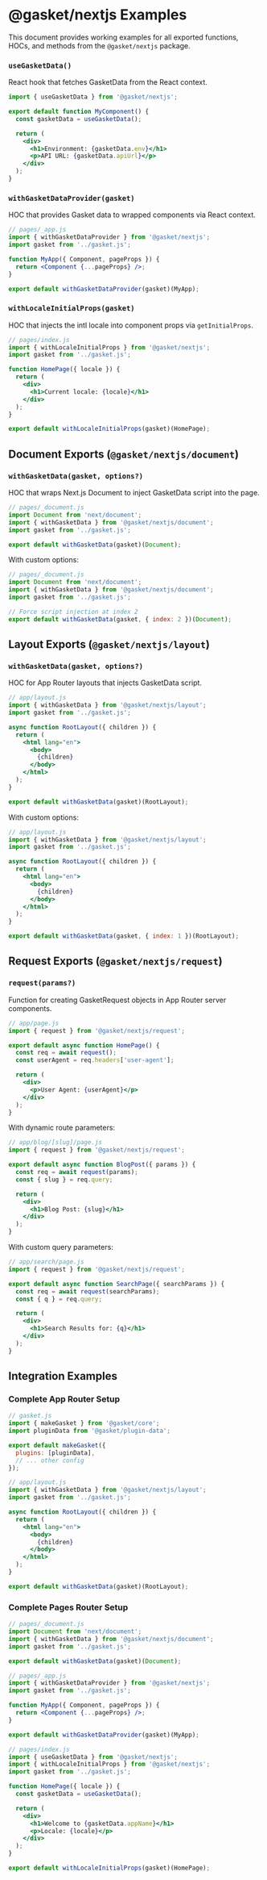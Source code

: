 # @gasket/nextjs Examples

This document provides working examples for all exported functions, HOCs, and methods from the `@gasket/nextjs` package.

### `useGasketData()`

React hook that fetches GasketData from the React context.

```jsx
import { useGasketData } from '@gasket/nextjs';

export default function MyComponent() {
  const gasketData = useGasketData();

  return (
    <div>
      <h1>Environment: {gasketData.env}</h1>
      <p>API URL: {gasketData.apiUrl}</p>
    </div>
  );
}
```

### `withGasketDataProvider(gasket)`

HOC that provides Gasket data to wrapped components via React context.

```jsx
// pages/_app.js
import { withGasketDataProvider } from '@gasket/nextjs';
import gasket from '../gasket.js';

function MyApp({ Component, pageProps }) {
  return <Component {...pageProps} />;
}

export default withGasketDataProvider(gasket)(MyApp);
```

### `withLocaleInitialProps(gasket)`

HOC that injects the intl locale into component props via `getInitialProps`.

```jsx
// pages/index.js
import { withLocaleInitialProps } from '@gasket/nextjs';
import gasket from '../gasket.js';

function HomePage({ locale }) {
  return (
    <div>
      <h1>Current locale: {locale}</h1>
    </div>
  );
}

export default withLocaleInitialProps(gasket)(HomePage);
```

## Document Exports (`@gasket/nextjs/document`)

### `withGasketData(gasket, options?)`

HOC that wraps Next.js Document to inject GasketData script into the page.

```jsx
// pages/_document.js
import Document from 'next/document';
import { withGasketData } from '@gasket/nextjs/document';
import gasket from '../gasket.js';

export default withGasketData(gasket)(Document);
```

With custom options:

```jsx
// pages/_document.js
import Document from 'next/document';
import { withGasketData } from '@gasket/nextjs/document';
import gasket from '../gasket.js';

// Force script injection at index 2
export default withGasketData(gasket, { index: 2 })(Document);
```

## Layout Exports (`@gasket/nextjs/layout`)

### `withGasketData(gasket, options?)`

HOC for App Router layouts that injects GasketData script.

```jsx
// app/layout.js
import { withGasketData } from '@gasket/nextjs/layout';
import gasket from '../gasket.js';

async function RootLayout({ children }) {
  return (
    <html lang="en">
      <body>
        {children}
      </body>
    </html>
  );
}

export default withGasketData(gasket)(RootLayout);
```

With custom options:

```jsx
// app/layout.js
import { withGasketData } from '@gasket/nextjs/layout';
import gasket from '../gasket.js';

async function RootLayout({ children }) {
  return (
    <html lang="en">
      <body>
        {children}
      </body>
    </html>
  );
}

export default withGasketData(gasket, { index: 1 })(RootLayout);
```

## Request Exports (`@gasket/nextjs/request`)

### `request(params?)`

Function for creating GasketRequest objects in App Router server components.

```jsx
// app/page.js
import { request } from '@gasket/nextjs/request';

export default async function HomePage() {
  const req = await request();
  const userAgent = req.headers['user-agent'];

  return (
    <div>
      <p>User Agent: {userAgent}</p>
    </div>
  );
}
```

With dynamic route parameters:

```jsx
// app/blog/[slug]/page.js
import { request } from '@gasket/nextjs/request';

export default async function BlogPost({ params }) {
  const req = await request(params);
  const { slug } = req.query;

  return (
    <div>
      <h1>Blog Post: {slug}</h1>
    </div>
  );
}
```

With custom query parameters:

```jsx
// app/search/page.js
import { request } from '@gasket/nextjs/request';

export default async function SearchPage({ searchParams }) {
  const req = await request(searchParams);
  const { q } = req.query;

  return (
    <div>
      <h1>Search Results for: {q}</h1>
    </div>
  );
}
```

## Integration Examples

### Complete App Router Setup

```jsx
// gasket.js
import { makeGasket } from '@gasket/core';
import pluginData from '@gasket/plugin-data';

export default makeGasket({
  plugins: [pluginData],
  // ... other config
});
```

```jsx
// app/layout.js
import { withGasketData } from '@gasket/nextjs/layout';
import gasket from '../gasket.js';

async function RootLayout({ children }) {
  return (
    <html lang="en">
      <body>
        {children}
      </body>
    </html>
  );
}

export default withGasketData(gasket)(RootLayout);
```

### Complete Pages Router Setup

```jsx
// pages/_document.js
import Document from 'next/document';
import { withGasketData } from '@gasket/nextjs/document';
import gasket from '../gasket.js';

export default withGasketData(gasket)(Document);
```

```jsx
// pages/_app.js
import { withGasketDataProvider } from '@gasket/nextjs';
import gasket from '../gasket.js';

function MyApp({ Component, pageProps }) {
  return <Component {...pageProps} />;
}

export default withGasketDataProvider(gasket)(MyApp);
```

```jsx
// pages/index.js
import { useGasketData } from '@gasket/nextjs';
import { withLocaleInitialProps } from '@gasket/nextjs';
import gasket from '../gasket.js';

function HomePage({ locale }) {
  const gasketData = useGasketData();

  return (
    <div>
      <h1>Welcome to {gasketData.appName}</h1>
      <p>Locale: {locale}</p>
    </div>
  );
}

export default withLocaleInitialProps(gasket)(HomePage);
```
